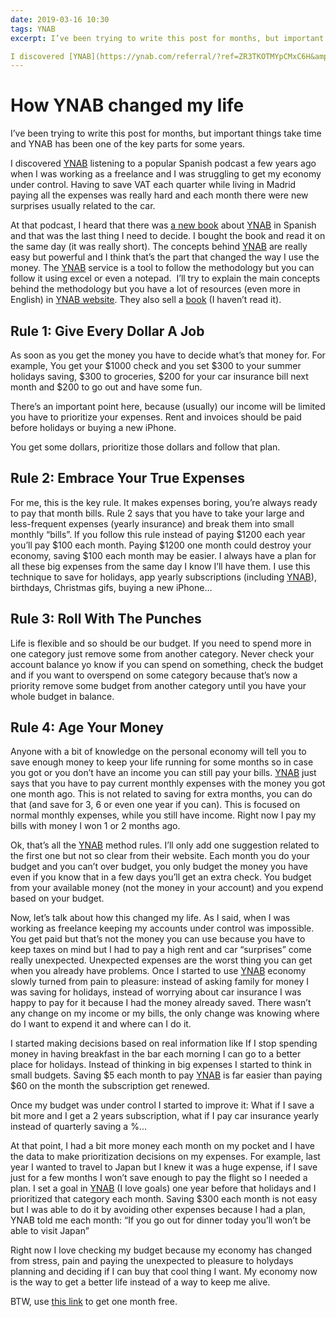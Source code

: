 ```yaml
---
date: 2019-03-16 10:30
tags: YNAB
excerpt: I’ve been trying to write this post for months, but important things take time and YNAB has been one of the key parts for some years.

I discovered [YNAB](https://ynab.com/referral/?ref=ZR3TKOTMYpCMxC6H&amp;utm_source=customer_referral) listening to a popular Spanish podcast a few years ago when I was working as a freelance and I was struggling to get my economy under control. Having to save VAT each quarter while living in Madrid paying all the expenses was really hard and each month there were new surprises usually related to the car.
---
```

# How YNAB changed my life

I’ve been trying to write this post for months, but important things take time and YNAB has been one of the key parts for some years.

I discovered [YNAB](https://ynab.com/referral/?ref=ZR3TKOTMYpCMxC6H&amp;utm_source=customer_referral) listening to a popular Spanish podcast a few years ago when I was working as a freelance and I was struggling to get my economy under control. Having to save VAT each quarter while living in Madrid paying all the expenses was really hard and each month there were new surprises usually related to the car.

At that podcast, I heard that there was [a new book](https://itunes.apple.com/es/book/ynab-pon-en-orden-tu-econom%C3%ADa-con-you-need-a-budget/id1031088775?l=en&amp;mt=11) about [YNAB](https://ynab.com/referral/?ref=ZR3TKOTMYpCMxC6H&amp;utm_source=customer_referral) in Spanish and that was the last thing I need to decide. I bought the book and read it on the same day (it was really short). The concepts behind [YNAB](https://ynab.com/referral/?ref=ZR3TKOTMYpCMxC6H&amp;utm_source=customer_referral) are really easy but powerful and I think that’s the part that changed the way I use the money. The [YNAB](https://ynab.com/referral/?ref=ZR3TKOTMYpCMxC6H&amp;utm_source=customer_referral) service is a tool to follow the methodology but you can follow it using excel or even a notepad.  I’ll try to explain the main concepts behind the methodology but you have a lot of resources (even more in English) in [YNAB website](https://www.youneedabudget.com). They also sell a [book](https://www.youneedabudget.com/book-order-now/) (I haven’t read it).

## Rule 1: Give Every Dollar A Job

As soon as you get the money you have to decide what’s that money for. For example, You get your $1000 check and you set $300 to your summer holidays saving, $300 to groceries, $200 for your car insurance bill next month and $200 to go out and have some fun.

There’s an important point here, because (usually) our income will be limited you have to prioritize your expenses. Rent and invoices should be paid before holidays or buying a new iPhone.

You get some dollars, prioritize those dollars and follow that plan.

## Rule 2: Embrace Your True Expenses

For me, this is the key rule. It makes expenses boring, you’re always ready to pay that month bills. Rule 2 says that you have to take your large and less-frequent expenses (yearly insurance) and break them into small monthly “bills”. If you follow this rule instead of paying $1200 each year you’ll pay $100 each month. Paying $1200 one month could destroy your economy, saving $100 each month may be easier. I always have a plan for all these big expenses from the same day I know I’ll have them. I use this technique to save for holidays, app yearly subscriptions (including [YNAB](https://ynab.com/referral/?ref=ZR3TKOTMYpCMxC6H&amp;utm_source=customer_referral)), birthdays, Christmas gifs, buying a new iPhone…

## Rule 3: Roll With The Punches

Life is flexible and so should be our budget. If you need to spend more in one category just remove some from another category. Never check your account balance yo know if you can spend on something, check the budget and if you want to overspend on some category because that’s now a priority remove some budget from another category until you have your whole budget in balance.

## Rule 4: Age Your Money

Anyone with a bit of knowledge on the personal economy will tell you to save enough money to keep your life running for some months so in case you got or you don’t have an income you can still pay your bills. [YNAB](https://ynab.com/referral/?ref=ZR3TKOTMYpCMxC6H&amp;utm_source=customer_referral) just says that you have to pay current monthly expenses with the money you got one month ago. This is not related to saving for extra months, you can do that (and save for 3, 6 or even one year if you can). This is focused on normal monthly expenses, while you still have income. Right now I pay my bills with money I won 1 or 2 months ago.

Ok, that’s all the [YNAB](https://ynab.com/referral/?ref=ZR3TKOTMYpCMxC6H&amp;utm_source=customer_referral) method rules. I’ll only add one suggestion related to the first one but not so clear from their website. Each month you do your budget and you can’t over budget, you only budget the money you have even if you know that in a few days you’ll get an extra check. You budget from your available money (not the money in your account) and you expend based on your budget.

Now, let’s talk about how this changed my life. As I said, when I was working as freelance keeping my accounts under control was impossible. You get paid but that’s not the money you can use because you have to keep taxes on mind but I had to pay a high rent and car “surprises” come really unexpected. Unexpected expenses are the worst thing you can get when you already have problems. Once I started to use [YNAB](https://ynab.com/referral/?ref=ZR3TKOTMYpCMxC6H&amp;utm_source=customer_referral) economy slowly turned from pain to pleasure: instead of asking family for money I was saving for holidays, instead of worrying about car insurance I was happy to pay for it because I had the money already saved. There wasn’t any change on my income or my bills, the only change was knowing where do I want to expend it and where can I do it.

I started making decisions based on real information like If I stop spending money in having breakfast in the bar each morning I can go to a better place for holidays. Instead of thinking in big expenses I started to think in small budgets. Saving $5 each month to pay [YNAB](https://ynab.com/referral/?ref=ZR3TKOTMYpCMxC6H&amp;utm_source=customer_referral) is far easier than paying $60 on the month the subscription get renewed.

Once my budget was under control I started to improve it: What if I save a bit more and I get a 2 years subscription, what if I pay car insurance yearly instead of quarterly saving a %…

At that point, I had a bit more money each month on my pocket and I have the data to make prioritization decisions on my expenses. For example, last year I wanted to travel to Japan but I knew it was a huge expense, if I save just for a few months I won’t save enough to pay the flight so I needed a plan. I set a goal in [YNAB](https://ynab.com/referral/?ref=ZR3TKOTMYpCMxC6H&amp;utm_source=customer_referral) (I love goals) one year before that holidays and I prioritized that category each month. Saving $300 each month is not easy but I was able to do it by avoiding other expenses because I had a plan, YNAB told me each month: “If you go out for dinner today you’ll won’t be able to visit Japan”

Right now I love checking my budget because my economy has changed from stress, pain and paying the unexpected to pleasure to holydays planning and deciding if I can buy that cool thing I want. My economy now is the way to get a better life instead of a way to keep me alive.

BTW, use [this link](https://ynab.com/referral/?ref=ZR3TKOTMYpCMxC6H&amp;utm_source=customer_referral) to get one month free.
